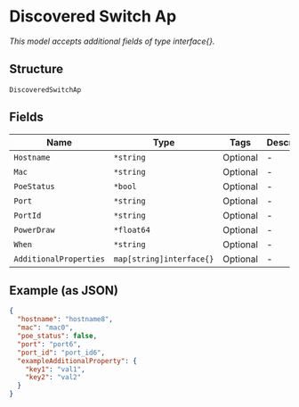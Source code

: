 
# Discovered Switch Ap

*This model accepts additional fields of type interface{}.*

## Structure

`DiscoveredSwitchAp`

## Fields

| Name | Type | Tags | Description |
|  --- | --- | --- | --- |
| `Hostname` | `*string` | Optional | - |
| `Mac` | `*string` | Optional | - |
| `PoeStatus` | `*bool` | Optional | - |
| `Port` | `*string` | Optional | - |
| `PortId` | `*string` | Optional | - |
| `PowerDraw` | `*float64` | Optional | - |
| `When` | `*string` | Optional | - |
| `AdditionalProperties` | `map[string]interface{}` | Optional | - |

## Example (as JSON)

```json
{
  "hostname": "hostname8",
  "mac": "mac0",
  "poe_status": false,
  "port": "port6",
  "port_id": "port_id6",
  "exampleAdditionalProperty": {
    "key1": "val1",
    "key2": "val2"
  }
}
```

